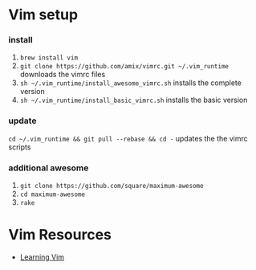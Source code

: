 # Vim setup

### install
1. `brew install vim`
2. `git clone https://github.com/amix/vimrc.git ~/.vim_runtime` downloads the vimrc files
3. `sh ~/.vim_runtime/install_awesome_vimrc.sh` installs the complete version
4. `sh ~/.vim_runtime/install_basic_vimrc.sh` installs the basic version

### update
`cd ~/.vim_runtime && git pull --rebase && cd -` updates the the vimrc scripts

### additional awesome
1. `git clone https://github.com/square/maximum-awesome`
2. `cd maximum-awesome`
3. `rake`


# Vim Resources
- [Learning Vim](https://github.com/mhinz/vim-galore)
